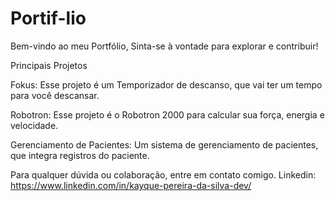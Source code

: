 # Portif-lio

Bem-vindo ao meu Portfólio, Sinta-se à vontade para explorar e contribuir!

Principais Projetos

Fokus: Esse projeto é um Temporizador de descanso, que vai ter um tempo para você descansar.

Robotron: Esse projeto é o Robotron 2000 para calcular sua força, energia e velocidade.

Gerenciamento de Pacientes: Um sistema de gerenciamento de pacientes, que integra registros do paciente.

Para qualquer dúvida ou colaboração, entre em contato comigo. Linkedin: https://www.linkedin.com/in/kayque-pereira-da-silva-dev/
